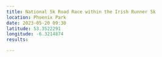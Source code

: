 ```yaml
---
title: National 5k Road Race within the Irish Runner 5k
location: Phoenix Park
date: 2023-05-20 09:30
latitude: 53.3522291
longitude: -6.3214874
results:

---
```


